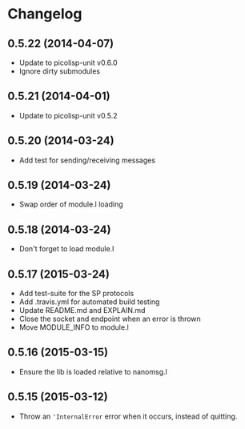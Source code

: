 # Changelog

## 0.5.22 (2014-04-07)

  * Update to picolisp-unit v0.6.0
  * Ignore dirty submodules

## 0.5.21 (2014-04-01)

  * Update to picolisp-unit v0.5.2

## 0.5.20 (2014-03-24)

  * Add test for sending/receiving messages

## 0.5.19 (2014-03-24)

  * Swap order of module.l loading

## 0.5.18 (2014-03-24)

  * Don't forget to load module.l

## 0.5.17 (2015-03-24)

  * Add test-suite for the SP protocols
  * Add .travis.yml for automated build testing
  * Update README.md and EXPLAIN.md
  * Close the socket and endpoint when an error is thrown
  * Move MODULE_INFO to module.l

## 0.5.16 (2015-03-15)

  * Ensure the lib is loaded relative to nanomsg.l

## 0.5.15 (2015-03-12)

  * Throw an `'InternalError` error when it occurs, instead of quitting.
